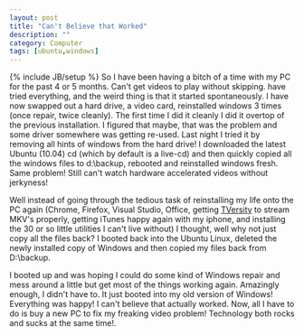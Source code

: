 ```yaml
---
layout: post
title: "Can't Believe that Worked"
description: ""
category: Computer
tags: [ubuntu,windows]
---
```

{% include JB/setup %}
So I have been having a bitch of a time with my PC for the past 4 or 5 months.  Can't get videos to play without skipping.
 have tried everything, and the weird thing is that it started spontaneously.  I have now swapped out a hard drive,
 a video card, reinstalled windows 3 times (once repair, twice cleanly).  The first time I did it cleanly I did it
 overtop of the previous installation.  I figured that maybe, that was the problem and some driver somewhere was getting re-used.
 Last night I tried it by removing all hints of windows from the hard drive!  I downloaded the latest Ubuntu (10.04)
 cd (which by default is a live-cd) and then quickly copied all the windows files to d:\backup, rebooted and reinstalled
 windows fresh.  Same problem!  Still can't watch hardware accelerated videos without jerkyness!

 Well instead of going through the tedious task of reinstalling my life onto the PC again (Chrome, Firefox, Visual Studio,
 Office, getting [TVersity](http://tversity.com/) to stream MKV's properly, getting iTunes happy again with my iphone, and installing the 30 or
 so little utilities I can't live without)  I thought, well why not just copy all the files back?
 I booted back into the Ubuntu Linux, deleted the newly installed copy of Windows and then copied my files back from D:\backup.

 I booted up and was hoping I could do some kind of Windows repair and mess around a little but get most of the things working again.
 Amazingly enough, I didn't have to.  It just booted into my old version of Windows!  Everything was happy!  I can't believe that actually worked.
 Now, all I have to do is buy a new PC to fix my freaking video problem!  Technology both rocks and sucks at the same time!.